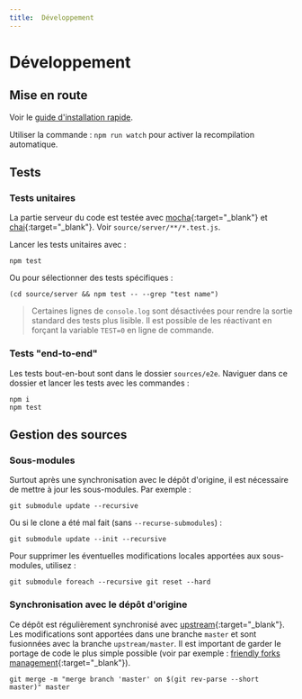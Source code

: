 ```yaml
---
title:  Développement
---
```


# Développement

## Mise en route

Voir le [guide d'installation rapide](/fr/doc/guides/deployment).

Utiliser la commande : `npm run watch` pour activer la recompilation automatique.


## Tests

### Tests unitaires
La partie serveur du code est testée avec [mocha](https://mochajs.org/){:target="_blank"} et [chai](https://www.chaijs.com/){:target="_blank"}. Voir `source/server/**/*.test.js`.

Lancer les tests unitaires avec :

```
npm test
```

Ou pour sélectionner des tests spécifiques :

```
(cd source/server && npm test -- --grep "test name")
```

 > Certaines lignes de `console.log` sont désactivées pour rendre la sortie standard des tests plus lisible. Il est possible de les réactivant en forçant la variable `TEST=0` en ligne de commande.

### Tests "end-to-end"

Les tests bout-en-bout sont dans le dossier `sources/e2e`. Naviguer dans ce dossier et lancer les tests avec les commandes :

```
npm i
npm test
```

## Gestion des sources

### Sous-modules

Surtout après une synchronisation avec le dépôt d'origine, il est nécessaire de mettre à jour les sous-modules. Par exemple :

```
git submodule update --recursive
```

Ou si le clone a été mal fait (sans `--recurse-submodules`) :

```
git submodule update --init --recursive
```

Pour supprimer les éventuelles modifications locales apportées aux sous-modules, utilisez :

```
git submodule foreach --recursive git reset --hard
```

### Synchronisation avec le dépôt d'origine

Ce dépôt est régulièrement synchronisé avec [upstream](https://github.com/Smithsonian/dpo-voyager){:target="_blank"}. Les modifications sont apportées dans une branche `master` et sont fusionnées avec la branche `upstream/master`. Il est important de garder le portage de code le plus simple possible (voir par exemple : [friendly forks management](https://github.blog/2022-05-02-friend-zone-strategies-friendly-fork-management/#git-for-windows-git){:target="_blank"}).

```
git merge -m "merge branch 'master' on $(git rev-parse --short master)" master
```
